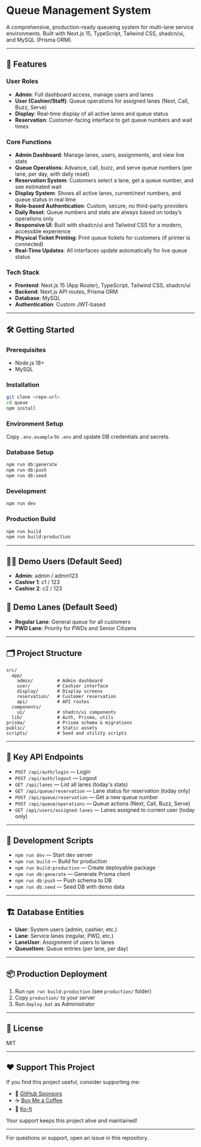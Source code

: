 # Queue Management System

A comprehensive, production-ready queueing system for multi-lane service environments. Built with Next.js 15, TypeScript, Tailwind CSS, shadcn/ui, and MySQL (Prisma ORM).

---

## 🚀 Features

### User Roles
- **Admin**: Full dashboard access, manage users and lanes
- **User (Cashier/Staff)**: Queue operations for assigned lanes (Next, Call, Buzz, Serve)
- **Display**: Real-time display of all active lanes and queue status
- **Reservation**: Customer-facing interface to get queue numbers and wait times

### Core Functions
- **Admin Dashboard**: Manage lanes, users, assignments, and view live stats
- **Queue Operations**: Advance, call, buzz, and serve queue numbers (per lane, per day, with daily reset)
- **Reservation System**: Customers select a lane, get a queue number, and see estimated wait
- **Display System**: Shows all active lanes, current/next numbers, and queue status in real time
- **Role-based Authentication**: Custom, secure, no third-party providers
- **Daily Reset**: Queue numbers and stats are always based on today’s operations only
- **Responsive UI**: Built with shadcn/ui and Tailwind CSS for a modern, accessible experience
- **Physical Ticket Printing**: Print queue tickets for customers (if printer is connected)
- **Real-Time Updates**: All interfaces update automatically for live queue status

### Tech Stack
- **Frontend**: Next.js 15 (App Router), TypeScript, Tailwind CSS, shadcn/ui
- **Backend**: Next.js API routes, Prisma ORM
- **Database**: MySQL
- **Authentication**: Custom JWT-based

---

## 🛠️ Getting Started

### Prerequisites
- Node.js 18+
- MySQL

### Installation
```bash
git clone <repo-url>
cd queue
npm install
```

### Environment Setup
Copy `.env.example` to `.env` and update DB credentials and secrets.

### Database Setup
```bash
npm run db:generate
npm run db:push
npm run db:seed
```

### Development
```bash
npm run dev
```

### Production Build
```bash
npm run build
npm run build:production
```

---

## 🧑‍💻 Demo Users (Default Seed)
- **Admin**: admin / admin123
- **Cashier 1**: c1 / 123
- **Cashier 2**: c2 / 123

## 🏢 Demo Lanes (Default Seed)
- **Regular Lane**: General queue for all customers
- **PWD Lane**: Priority for PWDs and Senior Citizens

---

## 🗂️ Project Structure
```
src/
  app/
    admin/         # Admin dashboard
    user/          # Cashier interface
    display/       # Display screens
    reservation/   # Customer reservation
    api/           # API routes
  components/
    ui/            # shadcn/ui components
  lib/             # Auth, Prisma, utils
prisma/            # Prisma schema & migrations
public/            # Static assets
scripts/           # Seed and utility scripts
```

---

## 🔗 Key API Endpoints
- `POST /api/auth/login` — Login
- `POST /api/auth/logout` — Logout
- `GET /api/lanes` — List all lanes (today's stats)
- `GET /api/queue/reservation` — Lane status for reservation (today only)
- `POST /api/queue/reservation` — Get a new queue number
- `POST /api/queue/operations` — Queue actions (Next, Call, Buzz, Serve)
- `GET /api/users/assigned-lanes` — Lanes assigned to current user (today only)

---

## 📝 Development Scripts
- `npm run dev` — Start dev server
- `npm run build` — Build for production
- `npm run build:production` — Create deployable package
- `npm run db:generate` — Generate Prisma client
- `npm run db:push` — Push schema to DB
- `npm run db:seed` — Seed DB with demo data

---

## 🏗️ Database Entities
- **User**: System users (admin, cashier, etc.)
- **Lane**: Service lanes (regular, PWD, etc.)
- **LaneUser**: Assignment of users to lanes
- **QueueItem**: Queue entries (per lane, per day)

---

## 📦 Production Deployment
1. Run `npm run build:production` (see `production/` folder)
2. Copy `production/` to your server
3. Run `deploy.bat` as Administrator

---

## 📄 License
MIT

---

## ❤️ Support This Project

If you find this project useful, consider supporting me:

- 💖 [GitHub Sponsors](https://github.com/sponsors/kmredosendo)
- ☕ [Buy Me a Coffee](https://buymeacoffee.com/arbitex)
- 🎁 [Ko-fi](https://ko-fi.com/arbitex)

Your support keeps this project alive and maintained!

---

For questions or support, open an issue in this repository.
